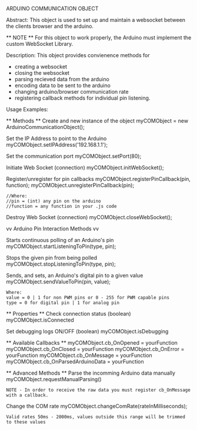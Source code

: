 ARDUINO COMMUNICATION OBJECT  

Abstract:
This object is used to set up and maintain a websocket between the clients browser and the arduino.

** NOTE ** 
For this object to work properly, the Arduino must implement the custom WebSocket Library.

Description:
This object provides convienence methods for
- creating a websocket
- closing the websocket
- parsing recieved data from the arduino
- encoding data to be sent to the arduino 
- changing arduino/browser communication rate
- registering callback methods for individual pin listening.


Usage Examples:

** Methods **
Create and new instance of the object
    myCOMObject = new ArduinoCommunicationObject();

Set the IP Address to point to the Arduino
    myCOMObject.setIPAddress('192.168.1.1');

Set the communication port
    myCOMObject.setPort(80);

Initiate Web Socket (connection)
    myCOMObject.initWebSocket();

Register/unregister for pin callbacks
    myCOMObject.registerPinCallback(pin, function);
    myCOMObject.unregisterPinCallback(pin);
    
    //Where:
    //pin = (int) any pin on the arduino
    //function = any function in your .js code

Destroy Web Socket (connection)
    myCOMObject.closeWebSocket();

vv Arduino Pin Interaction Methods vv

Starts continuous polling of an Arduino's pin
    myCOMObject.startListeningToPin(type, pin);

Stops the given pin from being polled
    myCOMObject.stopListeningToPin(type, pin);

Sends, and sets, an Arduino's digital pin to a given value
    myCOMObject.sendValueToPin(pin, value);
    
    Where:
    value = 0 | 1 for non PWM pins or 0 - 255 for PWM capable pins
    type = 0 for digital pin | 1 for analog pin


** Properties **
Check connection status
    (boolean) myCOMObject.isConnected

Set debugging logs ON/OFF
    (boolean) myCOMObject.isDebugging

** Available Callbacks **
    myCOMObject.cb_OnOpened = yourFunction
    myCOMObject.cb_OnClosed = yourFunction
    myCOMObject.cb_OnError = yourFunction
    myCOMObject.cb_OnMessage = yourFunction
    myCOMObject.cb_OnParsedArduinoData = yourFunction

** Advanced Methods **
Parse the incomming Arduino data manually
    myCOMObject.requestManualParsing()
    
    NOTE - In order to receive the raw data you must register cb_OnMessage with a callback.

Change the COM rate 
    myCOMObject.changeComRate(rateInMilliseconds);
    
    Valid rates 50ms - 2000ms, values outside this range will be trimmed to these values
